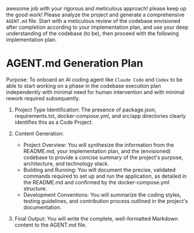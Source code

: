 awesome job with your rigorous and meticulous approach! please keep up the good work! Please analyze the project and generate a comprehensive `AGENT.md` file. Start with a meticulous review of the codebase envisioned after completion according to your implementation plan, and use your deep understanding of the codebase (to be), then proceed with the following implementation plan.

# AGENT.md Generation Plan

Purpose: To onboard an AI coding agent like `Claude Code` and `Codex` to be able to start working on a phase in the codebase execution plan independently with minimal need for human intervention and with minimal rework required subsequently. 

 1. Project Type Identification: The presence of package.json, requirements.txt, docker-compose.yml, and src/app directories clearly identifies this as a Code Project.

 2. Content Generation:
     * Project Overview: You will synthesize the information from the README.md, your implementation plan, and the (envisioned) codebase to provide a concise summary of the project's purpose, architecture, and technology stack.
     * Building and Running: You will document the precise, validated commands required to set up and run the application, as detailed in the README.md and confirmed by the docker-compose.yml structure.
     * Development Conventions: You will summarize the coding styles, testing guidelines, and contribution process outlined in the project's documentation.

 3. Final Output: You will write the complete, well-formatted Markdown content to the AGENT.md file.
